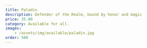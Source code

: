 ```yaml
---
title: Paladin
description: Defender of the Realm, bound by honor and magic
price: 35.00
category: Available for all.
images: 
    - /assets/img/available/paladin.jpg
order: 500
---
```

